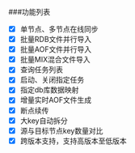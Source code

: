 ###功能列表
- [x] 单节点、多节点在线同步
- [x] 批量RDB文件并行导入
- [x] 批量AOF文件并行导入
- [x] 批量MIX混合文件导入
- [x] 查询任务列表
- [x] 启动、关闭指定任务
- [x] 指定db库数据映射
- [x] 增量实时AOF文件生成
- [x] 断点续传
- [x] 大key自动拆分
- [x] 源与目标节点key数量对比
- [x] 跨版本支持，支持高版本至低版本